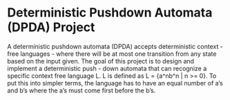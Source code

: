# Deterministic Pushdown Automata (DPDA) Project
A deterministic pushdown automata (DPDA) accepts deterministic context - free languages - where there will be at most one transition from any state based on the input given. The goal of this project is to design and implement a deterministic push - down automata that can recognize a specific context free language L. L is defined as L = {a^nb^n | n >= 0}. To put this into simpler terms, the language has to have an equal number of a’s and b’s where the a’s must come first before the b’s.
